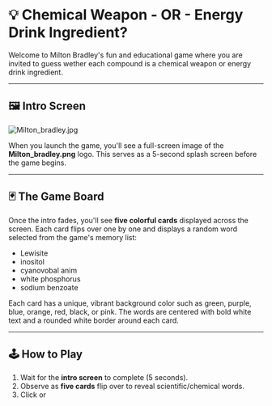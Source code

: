 # 💡 Chemical Weapon - OR - Energy Drink Ingredient?

Welcome to Milton Bradley's fun and educational game where you are invited to guess wether each compound is a chemical weapon or energy drink ingredient.

---

## 🖼️ Intro Screen
![Milton_bradley.jpg](https://websharpstudios.github.io/website/Milton_Bradley.jpg)

When you launch the game, you'll see a full-screen image of the **Milton_bradley.png** logo. This serves as a 5-second splash screen before the game begins.

---

## 🃏 The Game Board

Once the intro fades, you'll see **five colorful cards** displayed across the screen. Each card flips over one by one and displays a random word selected from the game's memory list:

- Lewisite
- inositol
- cyanovobal anim
- white phosphorus
- sodium benzoate

Each card has a unique, vibrant background color such as green, purple, blue, orange, red, black, or pink. The words are centered with bold white text and a rounded white border around each card.

---

## 🕹️ How to Play

1. Wait for the **intro screen** to complete (5 seconds).
2. Observe as **five cards** flip over to reveal scientific/chemical words.
3. Click or

